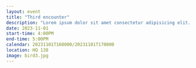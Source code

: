 ```yaml
---
layout: event
title: "Third encounter"
description: "Lorem ipsum dolor sit amet consectetur adipisicing elit. Laboriosam enim, rem repellat beatae expedita, eum numquam nihil accusantium reprehenderit doloremque praesentium, explicabo maiores cum culpa commodi. Eum dicta enim repudiandae."
date: 2023-11-01
start-time: 4:00PM
end-time: 5:00PM
calendar: 20231101T160000/20231101T170000
location: HQ 138
image: bird3.jpg
---
```


